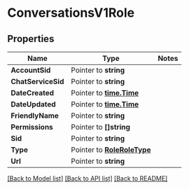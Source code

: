 # ConversationsV1Role

## Properties
Name | Type | Notes
------------ | ------------- | -------------
**AccountSid** | Pointer to **string** | 
**ChatServiceSid** | Pointer to **string** | 
**DateCreated** | Pointer to [**time.Time**](time.Time.md) | 
**DateUpdated** | Pointer to [**time.Time**](time.Time.md) | 
**FriendlyName** | Pointer to **string** | 
**Permissions** | Pointer to **[]string** | 
**Sid** | Pointer to **string** | 
**Type** | Pointer to [**RoleRoleType**](role_role_type.md) | 
**Url** | Pointer to **string** | 

[[Back to Model list]](../README.md#documentation-for-models) [[Back to API list]](../README.md#documentation-for-api-endpoints) [[Back to README]](../README.md)


